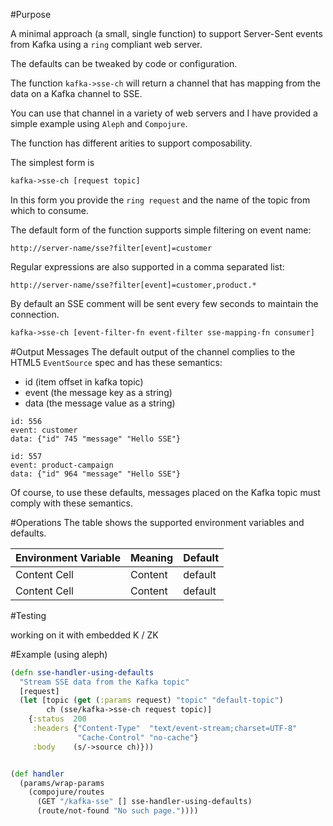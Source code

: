 #Purpose

A minimal approach (a small, single function) to support Server-Sent events from Kafka using a `ring` compliant web server.

The defaults can be tweaked by code or configuration.

The function `kafka->sse-ch` will return a channel that has mapping from the data on a Kafka channel to SSE.

You can use that channel in a variety of web servers and I have provided a simple example using `Aleph` and `Compojure`.

The function has different arities to support composability.

The simplest form is

```clojure
kafka->sse-ch [request topic]
```

In this form you provide the `ring request` and the name of the topic from which to consume.

The default form of the function supports simple filtering on event name:

```
http://server-name/sse?filter[event]=customer
```

Regular expressions are also supported in a comma separated list:

```
http://server-name/sse?filter[event]=customer,product.*
```

By default an SSE comment will be sent every few seconds to maintain the connection.


```clojure
kafka->sse-ch [event-filter-fn event-filter sse-mapping-fn consumer]
```

#Output Messages
The default output of the channel complies to the HTML5 `EventSource` spec and has these semantics:

- id (item offset in kafka topic)
- event (the message key as a string)
- data (the message value as a string)

```
id: 556
event: customer
data: {"id" 745 "message" "Hello SSE"}

id: 557
event: product-campaign
data: {"id" 964 "message" "Hello SSE"}
```

Of course, to use these defaults, messages placed on the Kafka topic must comply with these semantics.

#Operations
The table shows the supported environment variables and defaults.

| Environment Variable | Meaning | Default |
| ---------------------| ------- | --------|
| Content Cell         | Content | default |
| Content Cell         | Content | default |

#Testing

working on it with embedded K / ZK

#Example (using aleph)

```clojure
(defn sse-handler-using-defaults
  "Stream SSE data from the Kafka topic"
  [request]
  (let [topic (get (:params request) "topic" "default-topic")
        ch (sse/kafka->sse-ch request topic)]
    {:status  200
     :headers {"Content-Type"  "text/event-stream;charset=UTF-8"
               "Cache-Control" "no-cache"}
     :body    (s/->source ch)}))


(def handler
  (params/wrap-params
    (compojure/routes
      (GET "/kafka-sse" [] sse-handler-using-defaults)
      (route/not-found "No such page."))))
```



